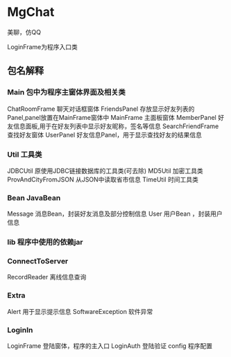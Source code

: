 # MgChat
美聊，仿QQ

LoginFrame为程序入口类

## 包名解释
### Main 包中为程序主窗体界面及相关类
ChatRoomFrame 聊天对话框窗体
FriendsPanel 存放显示好友列表的Panel,panel放置在MainFrame窗体中
MainFrame 主面板窗体
MemberPanel 好友信息面板,用于在好友列表中显示好友昵称，签名等信息
SearchFriendFrame 查找好友窗体
UserPanel 好友信息Panel，用于显示查找好友的结果信息
### Util 工具类
JDBCUtil 原使用JDBC链接数据库的工具类(可去除)
MD5Util 加密工具类
ProvAndCityFromJSON 从JSON中读取省市信息
TimeUtil 时间工具类
### Bean JavaBean
Message 消息Bean，封装好友消息及部分控制信息
User 用户Bean ，封装用户信息
### lib 程序中使用的依赖jar
### ConnectToServer
RecordReader 离线信息查询
### Extra
Alert 用于显示提示信息
SoftwareException 软件异常
### LoginIn
LoginFrame 登陆窗体，程序的主入口
LoginAuth 登陆验证
config 程序配置
